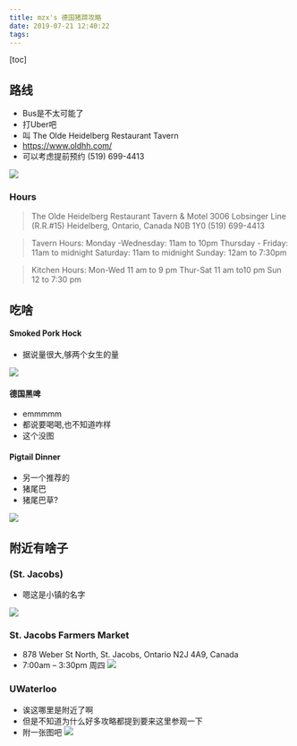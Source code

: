 ```yaml
---
title: mzx's 德国猪蹄攻略
date: 2019-07-21 12:40:22
tags:
---
```

[toc]
## 路线
* Bus是不太可能了
* 打Uber吧
* 叫 The Olde Heidelberg Restaurant Tavern
* https://www.oldhh.com/
* 可以考虑提前预约 (519) 699-4413

![](http://www.chinesecanadianvoice.ca/wp-content/uploads/2015/06/h1-13.jpg)
### Hours

>The Olde Heidelberg Restaurant Tavern & Motel
3006 Lobsinger Line (R.R.#15)
Heidelberg, Ontario, Canada
N0B 1Y0 
(519) 699-4413

>Tavern Hours: 
Monday -Wednesday: 11am to 10pm
Thursday - Friday: 11am to midnight
Saturday: 11am to midnight
Sunday: 12am to 7:30pm

>Kitchen Hours: 
Mon-Wed 11 am to 9 pm
Thur-Sat 11 am to10 pm
Sun 12 to 7:30 pm


## 吃啥
#### Smoked Pork Hock 
* 据说量很大,够两个女生的量

![](http://yellowpages.superlife.ca/files/%E6%8D%95%E8%8E%B761.jpg)



#### 德国黑啤
* emmmmm
* 都说要喝喝,也不知道咋样
* 这个没图

#### Pigtail Dinner 
* 另一个推荐的
* 猪尾巴
* 猪尾巴草?

![](https://fastly.4sqi.net/img/general/600x600/cYgObK_VTdS125jWILd6wxqi614CcM9Z_oyz-SX4UKM.jpg)

## 附近有啥子
### (St. Jacobs)
* 嗯这是小镇的名字

![](http://resource.img1.ybbs.ca/media/6qj3blo7svju.jpeg)

### St. Jacobs Farmers Market
* 878 Weber St North, St. Jacobs, Ontario N2J 4A9, Canada
* 7:00am – 3:30pm 周四
![](http://resource.img1.ybbs.ca/media/tnxkmszqb1ri.jpeg)

### UWaterloo
* 诶这哪里是附近了啊
* 但是不知道为什么好多攻略都提到要来这里参观一下
* 附一张图吧
![](http://picture.img1.ybbs.ca/media/1odbg1acliqg_800x0.jpeg)
